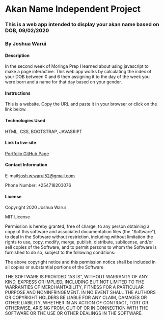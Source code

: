 # Akan Name Independent Project
### This is a web app intended to display your akan name based on DOB, 09/02/2020
### By Joshua Warui
#### Description
In the second week of Moringa Prep I learned about using javascript to make a page interactive. This web app works by calculating the index of your DOB between 0 and 6 then assigning it to the day of the week you were born and a name for that day based on your gender.
#### Instructions
This is a website. Copy the URL and paste it in your browser or click on the link below.
#### Technologies Used
HTML, CSS, BOOTSTRAP, JAVASRIPT
#### Link to live site
[Portfolio GitHub Page](https://joshua-warui.github.io/akan-name-IP2/)
#### Contact Information
E-mail:josh.w.warui52@gmail.com     

Phone Number: +254718203076
#### License
Copyright 2020 Joshua Warui

MIT License

Permission is hereby granted, free of charge, to any person obtaining a copy of this software and associated documentation files (the "Software"), to deal in the Software without restriction, including without limitation the rights to use, copy, modify, merge, publish, distribute, sublicense, and/or sell copies of the Software, and to permit persons to whom the Software is furnished to do so, subject to the following conditions:

The above copyright notice and this permission notice shall be included in all copies or substantial portions of the Software.

THE SOFTWARE IS PROVIDED "AS IS", WITHOUT WARRANTY OF ANY KIND, EXPRESS OR IMPLIED, INCLUDING BUT NOT LIMITED TO THE WARRANTIES OF MERCHANTABILITY, FITNESS FOR A PARTICULAR PURPOSE AND NONINFRINGEMENT. IN NO EVENT SHALL THE AUTHORS OR COPYRIGHT HOLDERS BE LIABLE FOR ANY CLAIM, DAMAGES OR OTHER LIABILITY, WHETHER IN AN ACTION OF CONTRACT, TORT OR OTHERWISE, ARISING FROM, OUT OF OR IN CONNECTION WITH THE SOFTWARE OR THE USE OR OTHER DEALINGS IN THE SOFTWARE.